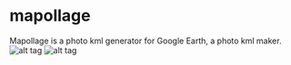 # mapollage
Mapollage is a photo kml generator for Google Earth, a photo kml maker.
![alt tag](https://trixon.se/wp-content/uploads/mapollage105plasma-768x601.png)
![alt tag](http://trixon.se/wp-content/uploads/2017/02/mapollage_demo.png)
